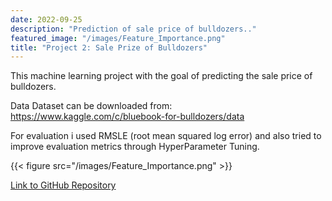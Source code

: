 ```yaml
---
date: 2022-09-25
description: "Prediction of sale price of bulldozers.."
featured_image: "/images/Feature_Importance.png"
title: "Project 2: Sale Prize of Bulldozers"
---
```


This machine learning project with the goal of predicting the sale price of bulldozers.

Data Dataset can be downloaded from: https://www.kaggle.com/c/bluebook-for-bulldozers/data

For evaluation i used RMSLE (root mean squared log error) and also tried to improve evaluation metrics through HyperParameter Tuning.

{{< figure src="/images/Feature_Importance.png" >}}

[Link to GitHub Repository](https://github.com/gajender990/Bulldozer-Price-Prediction.git)
